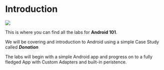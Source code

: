# Introduction

![](images/webappdev.jpg)

This is where you can find all the labs for **Android 101**.

We will be covering and introduction to Android using a simple Case Study called ***Donation***

The labs will begin with a simple Android app and progress on to a fully fledged App with Custom Adapters and built-in peristence.
